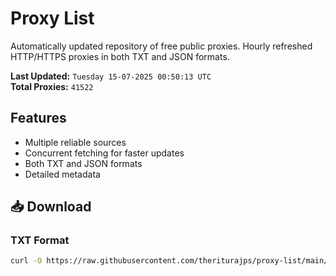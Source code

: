 # Proxy List

Automatically updated repository of free public proxies. Hourly refreshed HTTP/HTTPS proxies in both TXT and JSON formats.

**Last Updated:** `Tuesday 15-07-2025 00:50:13 UTC`  
**Total Proxies:** `41522`

## Features
- Multiple reliable sources
- Concurrent fetching for faster updates
- Both TXT and JSON formats
- Detailed metadata

## 📥 Download

### TXT Format
```bash
curl -O https://raw.githubusercontent.com/theriturajps/proxy-list/main/proxies.txt